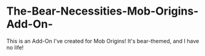 # The-Bear-Necessities-Mob-Origins-Add-On-
This is an Add-On I've created for Mob Origins! It's bear-themed, and I have no life!
